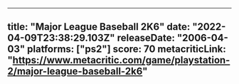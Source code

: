 
---
title: "Major League Baseball 2K6"
date: "2022-04-09T23:38:29.103Z"
releaseDate: "2006-04-03"
platforms: ["ps2"]
score: 70
metacriticLink: "https://www.metacritic.com/game/playstation-2/major-league-baseball-2k6"
---
